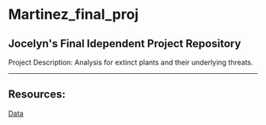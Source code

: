 # Martinez_final_proj

## Jocelyn's Final Idependent Project Repository

Project Description: Analysis for extinct plants and their underlying threats.

---

## Resources:

[Data](https://github.com/rfordatascience/tidytuesday/blob/master/data/2020/2020-08-18/readme.md)
